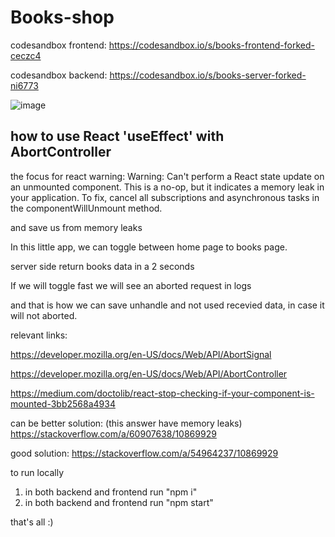# Books-shop

codesandbox frontend:
https://codesandbox.io/s/books-frontend-forked-ceczc4

codesandbox backend:
https://codesandbox.io/s/books-server-forked-ni6773



![image](https://user-images.githubusercontent.com/45643113/185234344-2a19c8a5-e887-4cf4-a0ec-a8ed903a36b7.png)



## how to use React 'useEffect' with AbortController


the focus for react warning:
Warning: Can't perform a React state update on an unmounted component.
This is a no-op, but it indicates a memory leak in your application.
To fix, cancel all subscriptions and asynchronous tasks in the componentWillUnmount
method.

and save us from memory leaks



In this little app, we can toggle between home page to books page.

server side return books data in a 2 seconds

If we will toggle fast we will see an aborted request in logs

and that is how we can save unhandle and not used recevied data, in case it will not aborted.



relevant links:

https://developer.mozilla.org/en-US/docs/Web/API/AbortSignal

https://developer.mozilla.org/en-US/docs/Web/API/AbortController

https://medium.com/doctolib/react-stop-checking-if-your-component-is-mounted-3bb2568a4934


can be better solution: (this answer have memory leaks)
https://stackoverflow.com/a/60907638/10869929

good solution:
https://stackoverflow.com/a/54964237/10869929



to run locally

1. in both backend and frontend run "npm i"
2. in both backend and frontend run "npm start"

that's all :)
